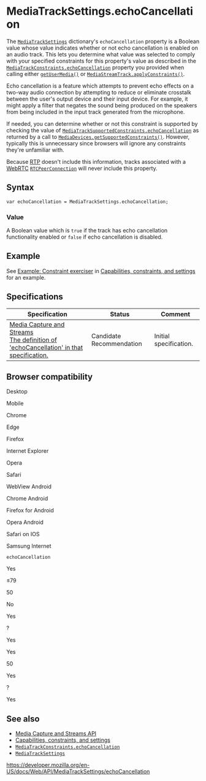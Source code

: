 # MediaTrackSettings.echoCancellation

The [`MediaTrackSettings`](../mediatracksettings) dictionary's `echoCancellation` property is a Boolean value whose value indicates whether or not echo cancellation is enabled on an audio track. This lets you determine what value was selected to comply with your specified constraints for this property's value as described in the [`MediaTrackConstraints.echoCancellation`](../mediatrackconstraints/echocancellation) property you provided when calling either [`getUserMedia()`](../mediadevices/getusermedia) or [`MediaStreamTrack.applyConstraints()`](../mediastreamtrack/applyconstraints).

Echo cancellation is a feature which attempts to prevent echo effects on a two-way audio connection by attempting to reduce or eliminate crosstalk between the user's output device and their input device. For example, it might apply a filter that negates the sound being produced on the speakers from being included in the input track generated from the microphone.

If needed, you can determine whether or not this constraint is supported by checking the value of [`MediaTrackSupportedConstraints.echoCancellation`](../mediatracksupportedconstraints/echocancellation) as returned by a call to [`MediaDevices.getSupportedConstraints()`](../mediadevices/getsupportedconstraints). However, typically this is unnecessary since browsers will ignore any constraints they're unfamiliar with.

Because [RTP](https://developer.mozilla.org/en-US/docs/Glossary/RTP) doesn't include this information, tracks associated with a [WebRTC](../webrtc_api) [`RTCPeerConnection`](../rtcpeerconnection) will never include this property.

## Syntax

    var echoCancellation = MediaTrackSettings.echoCancellation;

### Value

A Boolean value which is `true` if the track has echo cancellation functionality enabled or `false` if echo cancellation is disabled.

## Example

See [Example: Constraint exerciser](#) in [Capabilities, constraints, and settings](../media_streams_api/constraints) for an example.

## Specifications

<table><thead><tr class="header"><th>Specification</th><th>Status</th><th>Comment</th></tr></thead><tbody><tr class="odd"><td><a href="https://w3c.github.io/mediacapture-main/#dom-mediatracksettings-echocancellation">Media Capture and Streams<br />
<span class="small">The definition of 'echoCancellation' in that specification.</span></a></td><td><span class="spec-cr">Candidate Recommendation</span></td><td>Initial specification.</td></tr></tbody></table>

## Browser compatibility

Desktop

Mobile

Chrome

Edge

Firefox

Internet Explorer

Opera

Safari

WebView Android

Chrome Android

Firefox for Android

Opera Android

Safari on IOS

Samsung Internet

`echoCancellation`

Yes

≤79

50

No

Yes

?

Yes

Yes

50

Yes

?

Yes

## See also

- [Media Capture and Streams API](../media_streams_api)
- [Capabilities, constraints, and settings](../media_streams_api/constraints)
- [`MediaTrackConstraints.echoCancellation`](../mediatrackconstraints/echocancellation)
- [`MediaTrackSettings`](../mediatracksettings)

<a href="https://developer.mozilla.org/en-US/docs/Web/API/MediaTrackSettings/echoCancellation" class="_attribution-link">https://developer.mozilla.org/en-US/docs/Web/API/MediaTrackSettings/echoCancellation</a>
